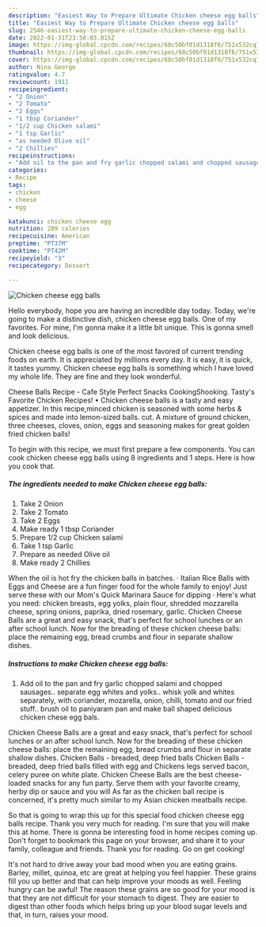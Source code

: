 ```yaml
---
description: "Easiest Way to Prepare Ultimate Chicken cheese egg balls"
title: "Easiest Way to Prepare Ultimate Chicken cheese egg balls"
slug: 2546-easiest-way-to-prepare-ultimate-chicken-cheese-egg-balls
date: 2022-01-31T23:58:03.015Z
image: https://img-global.cpcdn.com/recipes/68c50bf01d1318f6/751x532cq70/chicken-cheese-egg-balls-recipe-main-photo.jpg
thumbnail: https://img-global.cpcdn.com/recipes/68c50bf01d1318f6/751x532cq70/chicken-cheese-egg-balls-recipe-main-photo.jpg
cover: https://img-global.cpcdn.com/recipes/68c50bf01d1318f6/751x532cq70/chicken-cheese-egg-balls-recipe-main-photo.jpg
author: Nina George
ratingvalue: 4.7
reviewcount: 1911
recipeingredient:
- "2 Onion"
- "2 Tomato"
- "2 Eggs"
- "1 tbsp Coriander"
- "1/2 cup Chicken salami"
- "1 tsp Garlic"
- "as needed Olive oil"
- "2 Chillies"
recipeinstructions:
- "Add oil to the pan and fry garlic chopped salami and chopped sausages.. separate egg whites and yolks.. whisk yolk and whites separately, with coriander, mozarella, onion, chilli, tomato and our fried stuff.. brush oil to paniyaram pan and make ball shaped delicious chicken chese egg bals."
categories:
- Recipe
tags:
- chicken
- cheese
- egg

katakunci: chicken cheese egg 
nutrition: 289 calories
recipecuisine: American
preptime: "PT37M"
cooktime: "PT42M"
recipeyield: "3"
recipecategory: Dessert

---
```



![Chicken cheese egg balls](https://img-global.cpcdn.com/recipes/68c50bf01d1318f6/751x532cq70/chicken-cheese-egg-balls-recipe-main-photo.jpg)

Hello everybody, hope you are having an incredible day today. Today, we're going to make a distinctive dish, chicken cheese egg balls. One of my favorites. For mine, I'm gonna make it a little bit unique. This is gonna smell and look delicious.

Chicken cheese egg balls is one of the most favored of current trending foods on earth. It is appreciated by millions every day. It is easy, it is quick, it tastes yummy. Chicken cheese egg balls is something which I have loved my whole life. They are fine and they look wonderful.

Cheese Balls Recipe - Cafe Style Perfect Snacks CookingShooking. Tasty&#39;s Favorite Chicken Recipes! • Chicken cheese balls is a tasty and easy appetizer. In this recipe,minced chicken is seasoned with some herbs &amp; spices and made into lemon-sized balls. cut. A mixture of ground chicken, three cheeses, cloves, onion, eggs and seasoning makes for great golden fried chicken balls!


To begin with this recipe, we must first prepare a few components. You can cook chicken cheese egg balls using 8 ingredients and 1 steps. Here is how you cook that.

<!--inarticleads1-->

##### The ingredients needed to make Chicken cheese egg balls:

1. Take 2 Onion
1. Take 2 Tomato
1. Take 2 Eggs
1. Make ready 1 tbsp Coriander
1. Prepare 1/2 cup Chicken salami
1. Take 1 tsp Garlic
1. Prepare as needed Olive oil
1. Make ready 2 Chillies


When the oil is hot fry the chicken balls in batches. · Italian Rice Balls with Eggs and Cheese are a fun finger food for the whole family to enjoy! Just serve these with our Mom&#39;s Quick Marinara Sauce for dipping · Here&#39;s what you need: chicken breasts, egg yolks, plain flour, shredded mozzarella cheese, spring onions, paprika, dried rosemary, garlic. Chicken Cheese Balls are a great and easy snack, that&#39;s perfect for school lunches or an after school lunch. Now for the breading of these chicken cheese balls: place the remaining egg, bread crumbs and flour in separate shallow dishes. 

<!--inarticleads2-->

##### Instructions to make Chicken cheese egg balls:

1. Add oil to the pan and fry garlic chopped salami and chopped sausages.. separate egg whites and yolks.. whisk yolk and whites separately, with coriander, mozarella, onion, chilli, tomato and our fried stuff.. brush oil to paniyaram pan and make ball shaped delicious chicken chese egg bals.


Chicken Cheese Balls are a great and easy snack, that&#39;s perfect for school lunches or an after school lunch. Now for the breading of these chicken cheese balls: place the remaining egg, bread crumbs and flour in separate shallow dishes. Chicken Balls - breaded, deep fried balls Chicken Balls - breaded, deep fried balls filled with egg and Chickens legs served bacon, celery puree on white plate. Chicken Cheese Balls are the best cheese-loaded snacks for any fun party. Serve them with your favorite creamy, herby dip or sauce and you will As far as the chicken ball recipe is concerned, it&#39;s pretty much similar to my Asian chicken meatballs recipe. 

So that is going to wrap this up for this special food chicken cheese egg balls recipe. Thank you very much for reading. I'm sure that you will make this at home. There is gonna be interesting food in home recipes coming up. Don't forget to bookmark this page on your browser, and share it to your family, colleague and friends. Thank you for reading. Go on get cooking!

It's not hard to drive away your bad mood when you are eating grains. Barley, millet, quinoa, etc are great at helping you feel happier. These grains fill you up better and that can help improve your moods as well. Feeling hungry can be awful! The reason these grains are so good for your mood is that they are not difficult for your stomach to digest. They are easier to digest than other foods which helps bring up your blood sugar levels and that, in turn, raises your mood.
